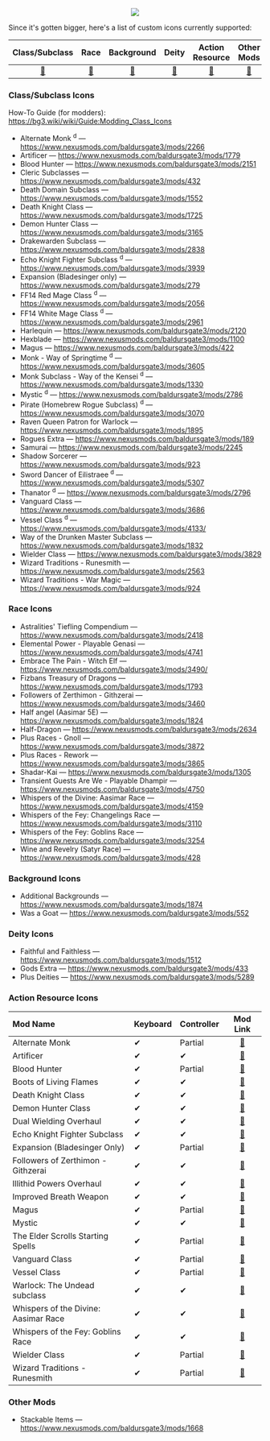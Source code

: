 
<p align="middle">
  <img src="https://i.imgur.com/6Zso95t.png">
</p>

Since it's gotten bigger, here's a list of custom icons currently supported:

| Class/Subclass | Race | Background | Deity | Action Resource | Other Mods |
| :---: | :---: | :---: | :---: | :---: | :---: |
| [🔗](#classsubclass-icons) | [🔗](#race-icons) | [🔗](#background-icons) | [🔗](#deity-icons) | [🔗](#action-resource-icons) | [🔗](#other-mods) |


### Class/Subclass Icons
How-To Guide (for modders): https://bg3.wiki/wiki/Guide:Modding_Class_Icons

- Alternate Monk <sup>d</sup> — https://www.nexusmods.com/baldursgate3/mods/2266
- Artificer — https://www.nexusmods.com/baldursgate3/mods/1779
- Blood Hunter — https://www.nexusmods.com/baldursgate3/mods/2151
- Cleric Subclasses — https://www.nexusmods.com/baldursgate3/mods/432
- Death Domain Subclass — https://www.nexusmods.com/baldursgate3/mods/1552
- Death Knight Class — https://www.nexusmods.com/baldursgate3/mods/1725
- Demon Hunter Class — https://www.nexusmods.com/baldursgate3/mods/3165
- Drakewarden Subclass — https://www.nexusmods.com/baldursgate3/mods/2838
- Echo Knight Fighter Subclass <sup>d</sup> — https://www.nexusmods.com/baldursgate3/mods/3939
- Expansion (Bladesinger only) — https://www.nexusmods.com/baldursgate3/mods/279
- FF14 Red Mage Class <sup>d</sup> — https://www.nexusmods.com/baldursgate3/mods/2056
- FF14 White Mage Class <sup>d</sup> — https://www.nexusmods.com/baldursgate3/mods/2961
- Harlequin — https://www.nexusmods.com/baldursgate3/mods/2120
- Hexblade — https://www.nexusmods.com/baldursgate3/mods/1100
- Magus — https://www.nexusmods.com/baldursgate3/mods/422
- Monk - Way of Springtime <sup>d</sup> — https://www.nexusmods.com/baldursgate3/mods/3605
- Monk Subclass - Way of the Kensei <sup>d</sup> — https://www.nexusmods.com/baldursgate3/mods/1330
- Mystic <sup>d</sup> — https://www.nexusmods.com/baldursgate3/mods/2786
- Pirate (Homebrew Rogue Subclass) <sup>d</sup> — https://www.nexusmods.com/baldursgate3/mods/3070
- Raven Queen Patron for Warlock — https://www.nexusmods.com/baldursgate3/mods/1895
- Rogues Extra — https://www.nexusmods.com/baldursgate3/mods/189
- Samurai — https://www.nexusmods.com/baldursgate3/mods/2245
- Shadow Sorcerer — https://www.nexusmods.com/baldursgate3/mods/923
- Sword Dancer of Eilistraee <sup>d</sup> — https://www.nexusmods.com/baldursgate3/mods/5307
- Thanator <sup>d</sup> — https://www.nexusmods.com/baldursgate3/mods/2796
- Vanguard Class — https://www.nexusmods.com/baldursgate3/mods/3686
- Vessel Class <sup>d</sup> — https://www.nexusmods.com/baldursgate3/mods/4133/
- Way of the Drunken Master Subclass — https://www.nexusmods.com/baldursgate3/mods/1832
- Wielder Class — https://www.nexusmods.com/baldursgate3/mods/3829
- Wizard Traditions - Runesmith — https://www.nexusmods.com/baldursgate3/mods/2563
- Wizard Traditions - War Magic — https://www.nexusmods.com/baldursgate3/mods/924


### Race Icons
- Astralities' Tiefling Compendium — https://www.nexusmods.com/baldursgate3/mods/2418
- Elemental Power - Playable Genasi — https://www.nexusmods.com/baldursgate3/mods/4741
- Embrace The Pain - Witch Elf — https://www.nexusmods.com/baldursgate3/mods/3490/
- Fizbans Treasury of Dragons — https://www.nexusmods.com/baldursgate3/mods/1793
- Followers of Zerthimon - Githzerai — https://www.nexusmods.com/baldursgate3/mods/3460
- Half angel (Aasimar 5E) — https://www.nexusmods.com/baldursgate3/mods/1824
- Half-Dragon — https://www.nexusmods.com/baldursgate3/mods/2634
- Plus Races - Gnoll — https://www.nexusmods.com/baldursgate3/mods/3872
- Plus Races - Rework — https://www.nexusmods.com/baldursgate3/mods/3865
- Shadar-Kai — https://www.nexusmods.com/baldursgate3/mods/1305
- Transient Guests Are We - Playable Dhampir — https://www.nexusmods.com/baldursgate3/mods/4750
- Whispers of the Divine: Aasimar Race — https://www.nexusmods.com/baldursgate3/mods/4159
- Whispers of the Fey: Changelings Race — https://www.nexusmods.com/baldursgate3/mods/3110
- Whispers of the Fey: Goblins Race — https://www.nexusmods.com/baldursgate3/mods/3254
- Wine and Revelry (Satyr Race) — https://www.nexusmods.com/baldursgate3/mods/428


### Background Icons
- Additional Backgrounds — https://www.nexusmods.com/baldursgate3/mods/1874
- Was a Goat — https://www.nexusmods.com/baldursgate3/mods/552

### Deity Icons
- Faithful and Faithless — https://www.nexusmods.com/baldursgate3/mods/1512
- Gods Extra — https://www.nexusmods.com/baldursgate3/mods/433
- Plus Deities — https://www.nexusmods.com/baldursgate3/mods/5289

### Action Resource Icons

| Mod Name | Keyboard | Controller | Mod Link |
| :--- | :--- | :--- | :---: |
| Alternate Monk | ✔ | Partial | [🔗](https://www.nexusmods.com/baldursgate3/mods/2266) |
| Artificer | ✔ | ✔ | [🔗](https://www.nexusmods.com/baldursgate3/mods/1779) |
| Blood Hunter | ✔ | Partial | [🔗](https://www.nexusmods.com/baldursgate3/mods/2151) |
| Boots of Living Flames | ✔ | ✔ | [🔗](https://www.nexusmods.com/baldursgate3/mods/3769) |
| Death Knight Class | ✔ | ✔ | [🔗](https://www.nexusmods.com/baldursgate3/mods/1725) |
| Demon Hunter Class | ✔ | ✔ | [🔗](https://www.nexusmods.com/baldursgate3/mods/3165) |
| Dual Wielding Overhaul | ✔ | ✔ | [🔗](https://www.nexusmods.com/baldursgate3/mods/4500) |
| Echo Knight Fighter Subclass | ✔ | ✔ | [🔗](https://www.nexusmods.com/baldursgate3/mods/3939) |
| Expansion (Bladesinger Only) | ✔ | Partial | [🔗](https://www.nexusmods.com/baldursgate3/mods/279) |
| Followers of Zerthimon - Githzerai | ✔ | ✔ | [🔗](https://www.nexusmods.com/baldursgate3/mods/993) |
| Illithid Powers Overhaul | ✔ | ✔ | [🔗](https://www.nexusmods.com/baldursgate3/mods/4029) |
| Improved Breath Weapon | ✔ | ✔ | [🔗](https://www.nexusmods.com/baldursgate3/mods/993) |
| Magus | ✔ | Partial | [🔗](https://www.nexusmods.com/baldursgate3/mods/422) |
| Mystic | ✔ | ✔ | [🔗](https://www.nexusmods.com/baldursgate3/mods/2786) |
| The Elder Scrolls Starting Spells | ✔ | Partial | [🔗](https://www.nexusmods.com/baldursgate3/mods/4141) |
| Vanguard Class | ✔ | Partial | [🔗](https://www.nexusmods.com/baldursgate3/mods/3686) |
| Vessel Class | ✔ | Partial | [🔗](https://www.nexusmods.com/baldursgate3/mods/4133/) |
| Warlock: The Undead subclass | ✔ | ✔ | [🔗](https://www.nexusmods.com/baldursgate3/mods/3045) |
| Whispers of the Divine: Aasimar Race | ✔ | ✔ | [🔗](https://www.nexusmods.com/baldursgate3/mods/4159) |
| Whispers of the Fey: Goblins Race | ✔ | ✔ | [🔗](https://www.nexusmods.com/baldursgate3/mods/3254) |
| Wielder Class | ✔ | Partial | [🔗](https://www.nexusmods.com/baldursgate3/mods/3829) |
| Wizard Traditions - Runesmith | ✔ | Partial | [🔗](https://www.nexusmods.com/baldursgate3/mods/2563) |

### Other Mods
- Stackable Items — https://www.nexusmods.com/baldursgate3/mods/1668
